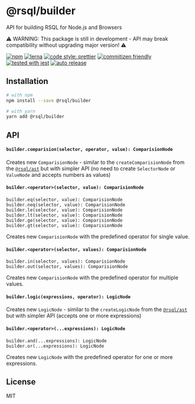 # @rsql/builder

API for building RSQL for Node.js and Browsers

⚠️ WARNING: This package is still in development - API may break compatibility without upgrading major version! ⚠️

[![npm](https://img.shields.io/npm/v/@rsql/builder)](https://www.npmjs.com/package/@rsql/builder)
[![lerna](https://img.shields.io/badge/maintained%20with-lerna-cc00ff.svg)](https://lerna.js.org/)
[![code style: prettier](https://img.shields.io/badge/code_style-prettier-ff69b4.svg)](https://github.com/prettier/prettier)
[![commitizen friendly](https://img.shields.io/badge/commitizen-friendly-brightgreen.svg)](http://commitizen.github.io/cz-cli/)
[![tested with jest](https://img.shields.io/badge/tested_with-jest-99424f.svg)](https://github.com/facebook/jest)
[![auto release](https://img.shields.io/badge/release-auto.svg?colorA=888888&colorB=9B065A&label=auto)](https://github.com/intuit/auto)

## Installation

```sh
# with npm
npm install --save @rsql/builder

# with yarn
yarn add @rsql/builder
```

## API

#### `builder.comparision(selector, operator, value): ComparisionNode`

Creates new `ComparisionNode` - similar to the `createComparisionNode` from the [`@rsql/ast`](../ast)
but with simpler API (no need to create `SelectorNode` or `ValueNode` and accepts numbers as values)

#### `builder.<operator>(selector, value): ComparisionNode`

```
builder.eq(selector, value): ComparisionNode
builder.neq(selector, value): ComparisionNode
builder.le(selector, value): ComparisionNode
builder.lt(selector, value): ComparisionNode
builder.ge(selector, value): ComparisionNode
builder.gt(selector, value): ComparisionNode
```

Creates new `ComparisionNode` with the predefined operator for single value.

#### `builder.<operator>(selector, values): ComparisionNode`

```
builder.in(selector, values): ComparisionNode
builder.out(selector, values): ComparisionNode
```

Creates new `ComparisionNode` with the predefined operator for multiple values.

#### `builder.logic(expressions, operator): LogicNode`

Creates new `LogicNode` - similar to the `createLogicNode` from the [`@rsql/ast`](../ast)
but with simpler API (accepts one or more expressions)

#### `builder.<operator>(...expressions): LogicNode`

```
builder.and(...expressions): LogicNode
builder.or(...expressions): LogicNode
```

Creates new `LogicNode` with the predefined operator for one or more expressions.

## License

MIT
